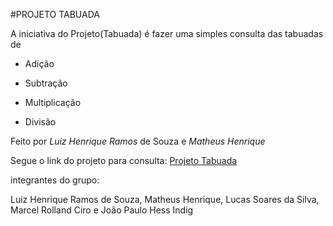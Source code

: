 #PROJETO TABUADA

A iniciativa do Projeto(Tabuada) é fazer uma simples consulta das tabuadas de

- Adição

- Subtração

- Multiplicação

- Divisão

Feito por *Luiz Henrique Ramos* de Souza e *Matheus Henrique*

Segue o link do projeto para consulta: [Projeto Tabuada](https://louissqli.site/) 

integrantes do grupo:

Luiz Henrique Ramos de Souza, Matheus Henrique, Lucas Soares da Silva, Marcel Rolland Ciro e João Paulo Hess Indig
